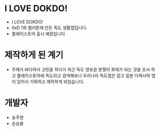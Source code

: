 #  I LOVE DOKDO!
* I LOVE DOKDO!  
* 0xD 1회 햅커톤때 만든 독도 생활앱입니다.
* 플레이스토어 출시 예정입니다 
# 제작하게 된 계기
* 주제가 바다여서 고민을 하다가 최근 독도 영유권 분쟁이 화제가 되는 것을 조사 하고 플레이스토어에 독도라고 검색해보니 우리나라 독도앱은 없고 일본 다케시마 앱이 있어서 기획하고 제작하게 되었습니다.
# 개발자
* 송주현 
* 손승용
